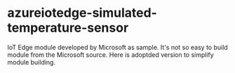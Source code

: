 # azureiotedge-simulated-temperature-sensor
IoT Edge module developed by Microsoft as sample. It's not so easy to build module from the Microsoft source. Here is adoptded version to simplify module building.
